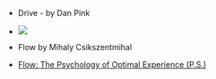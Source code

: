 * Drive - by Dan Pink
* <a href="https://www.amazon.com/gp/product/1594488843?ie=UTF8&tag=panasonicyout-20&linkCode=as2&camp=1789&creative=9325&creativeASIN=1594488843"><img border="0" src="418pHnJLHLL._SL160_.jpg"></a><img src="https://www.assoc-amazon.com/e/ir?t=panasonicyout-20&l=as2&o=1&a=1594488843" width="1" height="1" border="0" alt="" style="border:none !important; margin:0px !important;" />

* Flow by Mihaly Csikszentmihal
* <a href="https://www.amazon.com/gp/product/0061339202?ie=UTF8&tag=panasonicyout-20&linkCode=as2&camp=1789&creative=9325&creativeASIN=0061339202">Flow: The Psychology of Optimal Experience (P.S.)</a><img src="https://www.assoc-amazon.com/e/ir?t=panasonicyout-20&l=as2&o=1&a=0061339202" width="1" height="1" border="0" alt="" style="border:none !important; margin:0px !important;" />

